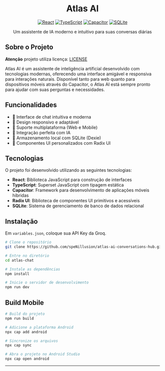 <div align="center">

# Atlas AI 

[![React](https://img.shields.io/badge/React-20232A?style=for-the-badge&logo=react&logoColor=61DAFB)](https://reactjs.org/)
[![TypeScript](https://img.shields.io/badge/TypeScript-007ACC?style=for-the-badge&logo=typescript&logoColor=white)](https://www.typescriptlang.org/)
[![Capacitor](https://img.shields.io/badge/Capacitor-119EFF?style=for-the-badge&logo=Capacitor&logoColor=white)](https://capacitorjs.com/)
[![SQLite](https://img.shields.io/badge/SQLite-07405E?style=for-the-badge&logo=sqlite&logoColor=white)](https://www.sqlite.org/)

Um assistente de IA moderno e intuitivo para suas conversas diárias

</div>

## Sobre o Projeto

**Atenção** projeto utiliza licença: [LICENSE](./LICENSE)

Atlas AI é um assistente de inteligência artificial desenvolvido com tecnologias modernas, oferecendo uma interface amigável e responsiva para interações naturais. Disponível tanto para web quanto para dispositivos móveis através do Capacitor, o Atlas AI está sempre pronto para ajudar com suas perguntas e necessidades.

## Funcionalidades

- 💬 Interface de chat intuitiva e moderna  
- 🎨 Design responsivo e adaptável  
- 📱 Suporte multiplataforma (Web e Mobile)  
- 🔄 Integração perfeita com IA  
- 💾 Armazenamento local com SQLite (Dexie)  
- 🎯 Componentes UI personalizados com Radix UI  

## Tecnologias

O projeto foi desenvolvido utilizando as seguintes tecnologias:

- **React**: Biblioteca JavaScript para construção de interfaces  
- **TypeScript**: Superset JavaScript com tipagem estática  
- **Capacitor**: Framework para desenvolvimento de aplicações móveis híbridas  
- **Radix UI**: Biblioteca de componentes UI primitivos e acessíveis  
- **SQLite**: Sistema de gerenciamento de banco de dados relacional  

## Instalação

Em ```variables.json```, coloque sua API Key da Groq.

```bash
# Clone o repositório
git clone https://github.com/speNillusion/atlas-ai-conversations-hub.git

# Entre no diretório
cd atlas-chat

# Instale as dependências
npm install

# Inicie o servidor de desenvolvimento
npm run dev
```

## Build Mobile

```bash
# Build do projeto
npm run build

# Adicione a plataforma Android
npx cap add android

# Sincronize os arquivos
npx cap sync

# Abra o projeto no Android Studio
npx cap open android
```
---
